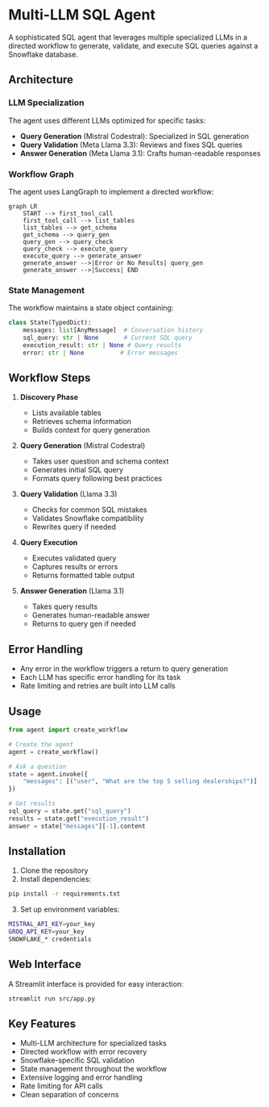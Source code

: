 # Multi-LLM SQL Agent

A sophisticated SQL agent that leverages multiple specialized LLMs in a directed workflow to generate, validate, and execute SQL queries against a Snowflake database.

## Architecture

### LLM Specialization

The agent uses different LLMs optimized for specific tasks:

- **Query Generation** (Mistral Codestral): Specialized in SQL generation
- **Query Validation** (Meta Llama 3.3): Reviews and fixes SQL queries
- **Answer Generation** (Meta Llama 3.1): Crafts human-readable responses

### Workflow Graph

The agent uses LangGraph to implement a directed workflow:

```mermaid
graph LR
    START --> first_tool_call
    first_tool_call --> list_tables
    list_tables --> get_schema
    get_schema --> query_gen
    query_gen --> query_check
    query_check --> execute_query
    execute_query --> generate_answer
    generate_answer -->|Error or No Results| query_gen
    generate_answer -->|Success| END
```

### State Management

The workflow maintains a state object containing:
```python
class State(TypedDict):
    messages: list[AnyMessage]  # Conversation history
    sql_query: str | None       # Current SQL query
    execution_result: str | None # Query results
    error: str | None          # Error messages
```

## Workflow Steps

1. **Discovery Phase**
   - Lists available tables
   - Retrieves schema information
   - Builds context for query generation

2. **Query Generation** (Mistral Codestral)
   - Takes user question and schema context
   - Generates initial SQL query
   - Formats query following best practices

3. **Query Validation** (Llama 3.3)
   - Checks for common SQL mistakes
   - Validates Snowflake compatibility
   - Rewrites query if needed

4. **Query Execution**
   - Executes validated query
   - Captures results or errors
   - Returns formatted table output

5. **Answer Generation** (Llama 3.1)
   - Takes query results
   - Generates human-readable answer
   - Returns to query gen if needed

## Error Handling

- Any error in the workflow triggers a return to query generation
- Each LLM has specific error handling for its task
- Rate limiting and retries are built into LLM calls

## Usage

```python
from agent import create_workflow

# Create the agent
agent = create_workflow()

# Ask a question
state = agent.invoke({
    "messages": [("user", "What are the top 5 selling dealerships?")]
})

# Get results
sql_query = state.get("sql_query")
results = state.get("execution_result")
answer = state["messages"][-1].content
```

## Installation

1. Clone the repository
2. Install dependencies:
```bash
pip install -r requirements.txt
```

3. Set up environment variables:
```bash
MISTRAL_API_KEY=your_key
GROQ_API_KEY=your_key
SNOWFLAKE_* credentials
```

## Web Interface

A Streamlit interface is provided for easy interaction:

```bash
streamlit run src/app.py
```

## Key Features

- Multi-LLM architecture for specialized tasks
- Directed workflow with error recovery
- Snowflake-specific SQL validation
- State management throughout the workflow
- Extensive logging and error handling
- Rate limiting for API calls
- Clean separation of concerns

